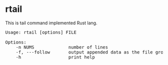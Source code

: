 # rtail
This is tail command implemented Rust lang.
<pre>
Usage: rtail [options] FILE

Options:
    -n NUMS             number of lines
    -f, ---follow       output appended data as the file grows
    -h                  print help
</pre>
